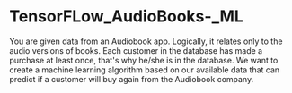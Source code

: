 # TensorFLow_AudioBooks-_ML
You are given data from an Audiobook app. 
Logically, it relates only to the audio versions of books. Each customer in the database has made a purchase at least once, that's why he/she is in the database.
We want to create a machine learning algorithm based on our available data that can predict if a customer will buy again from the Audiobook company.

